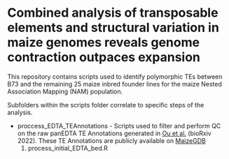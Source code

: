 # Combined analysis of transposable elements and structural variation in maize genomes reveals genome contraction outpaces expansion

This repository contains scripts used to identify polymorphic TEs between B73 and
the remaining 25 maize inbred founder lines for the maize Nested Association Mapping (NAM)
population.

Subfolders within the scripts folder correlate to specific steps of the analysis.

* proccess_EDTA_TEAnnotations - Scripts used to filter and perform QC on the raw 
panEDTA TE Annotations generated in [Ou et al.](https://www.biorxiv.org/content/10.1101/2022.10.09.511471v1) (bioRxiv 2022). These TE Annotations are publicly available
on [MaizeGDB](https://maizegdb.org/NAM_project)
	1. process_initial_EDTA_bed.R
